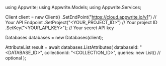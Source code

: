using Appwrite;
using Appwrite.Models;
using Appwrite.Services;

Client client = new Client()
    .SetEndPoint("https://cloud.appwrite.io/v1") // Your API Endpoint
    .SetProject("&lt;YOUR_PROJECT_ID&gt;") // Your project ID
    .SetKey("&lt;YOUR_API_KEY&gt;"); // Your secret API key

Databases databases = new Databases(client);

AttributeList result = await databases.ListAttributes(
    databaseId: "<DATABASE_ID>",
    collectionId: "<COLLECTION_ID>",
    queries: new List<string>() // optional
);